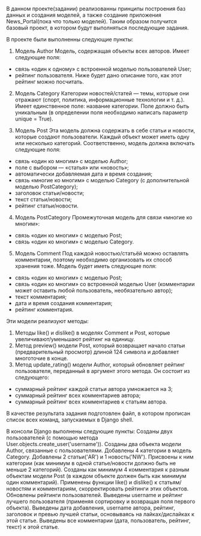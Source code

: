 В данном проекте(задании) реализованны принципы построения баз данных и создания моделей, а также создание приложения News_Portal(пока что только моделей). 
Таким образом получится базовый проект, в котором будут выполняться последующие задания.

В проекте были выполненны следующие пункты:
1. Модель Author 
Модель, содержащая объекты всех авторов. 
Имеет следующие поля:
- cвязь «один к одному» с встроенной моделью пользователей User;
- рейтинг пользователя. Ниже будет дано описание того, как этот рейтинг можно посчитать.

2. Модель Category 
Категории новостей/статей — темы, которые они отражают (спорт, политика, информационные технологии и т. д.). Имеет единственное поле: название категории. 
Поле должно быть уникальным (в определении поля необходимо написать параметр unique = True).

3. Модель Post 
Эта модель должна содержать в себе статьи и новости, которые создают пользователи. Каждый объект может иметь одну или несколько категорий. 
Соответственно, модель должна включать следующие поля:
- связь «один ко многим» с моделью Author;
- поле с выбором — «статья» или «новость»;
- автоматически добавляемая дата и время создания;
- связь «многие ко многим» с моделью Category (с дополнительной моделью PostCategory);
- заголовок статьи/новости;
- текст статьи/новости;
- рейтинг статьи/новости.

4. Модель PostCategory 
Промежуточная модель для связи «многие ко многим»:
- связь «один ко многим» с моделью Post;
- связь «один ко многим» с моделью Category.

5. Модель Comment 
Под каждой новостью/статьёй можно оставлять комментарии, поэтому необходимо организовать их способ хранения тоже. Модель будет иметь следующие поля:
- связь «один ко многим» с моделью Post;
- связь «один ко многим» со встроенной моделью User (комментарии может оставить любой пользователь, необязательно автор);
- текст комментария;
- дата и время создания комментария;
- рейтинг комментария.

Эти модели реализуют методы:
1. Методы like() и dislike() в моделях Comment и Post, которые увеличивают/уменьшают рейтинг на единицу.
2. Метод preview() модели Post, который возвращает начало статьи (предварительный просмотр) длиной 124 символа и добавляет многоточие в конце.
3. Метод update_rating() модели Author, который обновляет рейтинг пользователя, переданный в аргумент этого метода. Он состоит из следующего:
- суммарный рейтинг каждой статьи автора умножается на 3;
- суммарный рейтинг всех комментариев автора;
- суммарный рейтинг всех комментариев к статьям автора.

В качестве результата задания подготовлен файл, в котором прописан список всех команд, запускаемых в Django shell. 

В консоли Django выполнены следующие пункты:
Созданы двух пользователей (с помощью метода User.objects.create_user('username')).
Созданы два объекта модели Author, связанные с пользователями.
Добавлены 4 категории в модель Category.
Добавлены 2 статьи('AR') и 1 новость('NW').
Присвоены к ним категории (как минимум в одной статье/новости должно быть не меньше 2 категорий).
Созданы как минимум 4 комментария к разным объектам модели Post (в каждом объекте должен быть как минимум один комментарий).
Применены функции like() и dislike() к статьям/новостям и комментариям, скорректировать рейтинги этих объектов.
Обновлены рейтинги пользователей.
Выведены username и рейтинг лучшего пользователя (применяя сортировку и возвращая поля первого объекта).
Выведены дата добавления, username автора, рейтинг, заголовок и превью лучшей статьи, основываясь на лайках/дислайках к этой статье.
Выведены все комментарии (дата, пользователь, рейтинг, текст) к этой статье.
